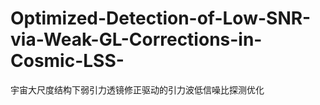 # Optimized-Detection-of-Low-SNR-via-Weak-GL-Corrections-in-Cosmic-LSS-
宇宙大尺度结构下弱引力透镜修正驱动的引力波低信噪比探测优化
